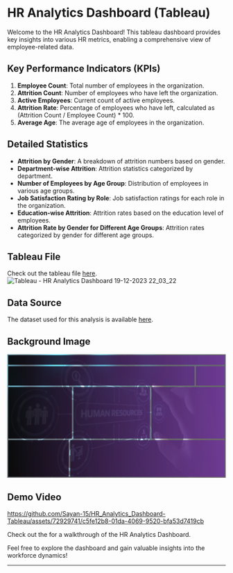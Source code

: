 # HR Analytics Dashboard (Tableau)

Welcome to the HR Analytics Dashboard! This tableau dashboard provides key insights into various HR metrics, enabling a comprehensive view of employee-related data.

## Key Performance Indicators (KPIs)

1. **Employee Count**: Total number of employees in the organization.
2. **Attrition Count**: Number of employees who have left the organization.
3. **Active Employees**: Current count of active employees.
4. **Attrition Rate**: Percentage of employees who have left, calculated as (Attrition Count / Employee Count) * 100.
5. **Average Age**: The average age of employees in the organization.

## Detailed Statistics

- **Attrition by Gender**: A breakdown of attrition numbers based on gender.
- **Department-wise Attrition**: Attrition statistics categorized by department.
- **Number of Employees by Age Group**: Distribution of employees in various age groups.
- **Job Satisfaction Rating by Role**: Job satisfaction ratings for each role in the organization.
- **Education-wise Attrition**: Attrition rates based on the education level of employees.
- **Attrition Rate by Gender for Different Age Groups**: Attrition rates categorized by gender for different age groups.

## Tableau File

Check out the tableau file [here](https://github.com/Sayan-15/HR_Analytics_Dashboard-Tableau/blob/main/HR%20Analytics%20Dashboard.twb).
![Tableau - HR Analytics Dashboard 19-12-2023 22_03_22](https://github.com/Sayan-15/HR_Analytics_Dashboard-Tableau/assets/72929741/6307d319-6a11-477e-80ac-0d2b7f9e7c1a)
## Data Source

The dataset used for this analysis is available [here](https://github.com/Sayan-15/HR_Analytics_Dashboard/blob/main/HR%20Data.xlsx).

## Background Image

![Background Image](https://github.com/Sayan-15/HR_Analytics_Dashboard/blob/main/HR%20background.png)

## Demo Video
https://github.com/Sayan-15/HR_Analytics_Dashboard-Tableau/assets/72929741/c5fe12b8-01da-4069-9520-bfa53d7419cb

Check out the for a walkthrough of the HR Analytics Dashboard.

Feel free to explore the dashboard and gain valuable insights into the workforce dynamics!

---

